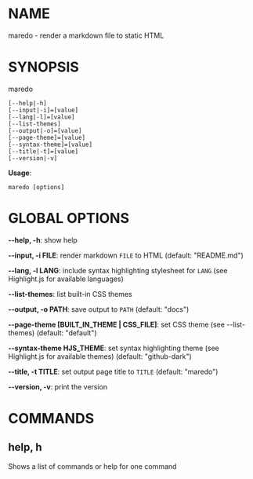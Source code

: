 # NAME

maredo - render a markdown file to static HTML

# SYNOPSIS

maredo

```
[--help|-h]
[--input|-i]=[value]
[--lang|-l]=[value]
[--list-themes]
[--output|-o]=[value]
[--page-theme]=[value]
[--syntax-theme]=[value]
[--title|-t]=[value]
[--version|-v]
```

**Usage**:

```
maredo [options]
```

# GLOBAL OPTIONS

**\--help, -h**: show help

**\--input, -i FILE**: render markdown `FILE` to HTML (default: "README.md")

**\--lang, -l LANG**: include syntax highlighting stylesheet for `LANG` (see Highlight.js for available languages)

**\--list-themes**: list built-in CSS themes

**\--output, -o PATH**: save output to `PATH` (default: "docs")

**\--page-theme [BUILT_IN_THEME | CSS_FILE]**: set CSS theme (see \--list-themes) (default: "default")

**\--syntax-theme HJS_THEME**: set syntax highlighting theme (see Highlight.js for available themes) (default: "github-dark")

**\--title, -t TITLE**: set output page title to `TITLE` (default: "maredo")

**\--version, -v**: print the version


# COMMANDS

## help, h

Shows a list of commands or help for one command

